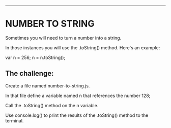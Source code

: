 -------------------
# NUMBER TO STRING

Sometimes you will need to turn a number into a string.

In those instances you will use the .toString() method. Here's an example:

var n = 256;
n = n.toString();

## The challenge:

Create a file named number-to-string.js.

In that file define a variable named n that references the number 128;

Call the .toString() method on the n variable.

Use console.log() to print the results of the .toString() method to the terminal.

